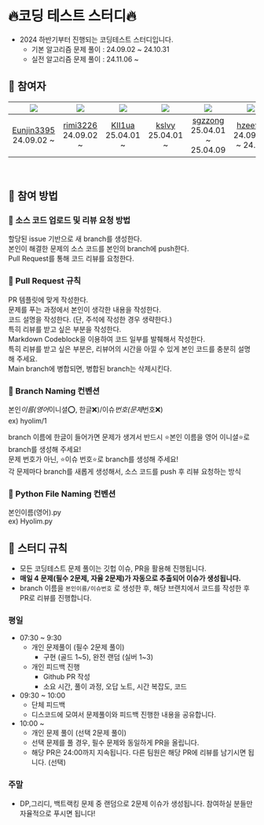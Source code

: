# 🔥코딩 테스트 스터디🔥

- 2024 하반기부터 진행되는 코딩테스트 스터디입니다.
  - 기본 알고리즘 문제 풀이 : 24.09.02 ~ 24.10.31
  - 실전 알고리즘 문제 풀이 : 24.11.06 ~

## 🔸 참여자

| ![](https://avatars.githubusercontent.com/u/114724403?v=4) | ![](https://avatars.githubusercontent.com/u/91868155?v=4) | ![](https://avatars.githubusercontent.com/u/86961575?v=4) | ![](https://avatars.githubusercontent.com/u/112928885?v=4) |   ![](https://avatars.githubusercontent.com/u/86835751?v=4)   |   ![](https://avatars.githubusercontent.com/u/136284855?v=4)    |
| :--------------------------------------------------------: | :-------------------------------------------------------: | :-------------------------------------------------------: | :--------------------------------------------------------: | :-----------------------------------------------------------: | :-------------------------------------------------------------: |
| [Eunjin3395](https://github.com/Eunjin3395)<br/>24.09.02 ~ |  [rimi3226](https://github.com/rimi3226)<br/>24.09.02 ~   |    [KII1ua](https://github.com/KII1ua)<br/>25.04.01 ~     |      [kslvy](https://github.com/kslvy)<br/>25.04.01 ~      | [sgzzong](https://github.com/sgzzong)<br/>25.04.01 ~ 25.04.09 | [hzee97](https://github.com/hzee97imi3226)<br/>24.09.02 ~ 24.12 |

<br/>

## 🔸 참여 방법

### 🔹 소스 코드 업로드 및 리뷰 요청 방법

할당된 issue 기반으로 새 branch를 생성한다.  
본인이 해결한 문제의 소스 코드를 본인의 branch에 push한다.  
Pull Request를 통해 코드 리뷰를 요청한다.

### 🔹 Pull Request 규칙

PR 템플릿에 맞게 작성한다.  
문제를 푸는 과정에서 본인이 생각한 내용을 작성한다.  
코드 설명을 작성한다. (단, 주석에 작성한 경우 생략한다.)  
특히 리뷰를 받고 싶은 부분을 작성한다.  
Markdown Codeblock을 이용하여 코드 일부를 발췌해서 작성한다.  
특히 리뷰를 받고 싶은 부분은, 리뷰어의 시간을 아낄 수 있게 본인 코드를 충분히 설명해 주세요.  
Main branch에 병합되면, 병합된 branch는 삭제시킨다.

### 🔹 Branch Naming 컨벤션

본인*이름(영어*이니셜⭕, 한글❌)/이슈*번호(문제*번호❌)  
ex) hyolim/1

branch 이름에 한글이 들어가면 문제가 생겨서 반드시 ⭐본인 이름을 영어 이니셜⭐로 branch를 생성해 주세요!  
문제 번호가 아닌, ⭐이슈 번호⭐로 branch를 생성해 주세요!  
각 문제마다 branch를 새롭게 생성해서, 소스 코드를 push 후 리뷰 요청하는 방식

### 🔹 Python File Naming 컨벤션

본인이름(영어).py  
ex) Hyolim.py

## 🔸 스터디 규칙

- 모든 코딩테스트 문제 풀이는 깃헙 이슈, PR을 활용해 진행됩니다.
- **매일 4 문제(필수 2문제, 자율 2문제)가 자동으로 추출되어 이슈가 생성됩니다.**
- branch 이름을 `본인이름/이슈번호` 로 생성한 후, 해당 브랜치에서 코드를 작성한 후 PR로 리뷰를 진행합니다.

### 평일

- 07:30 ~ 9:30
  - 개인 문제풀이 (필수 2문제 풀이)
    - 구현 (골드 1~5), 완전 랜덤 (실버 1~3)
  - 개인 피드백 진행
    - Github PR 작성
    - 소요 시간, 풀이 과정, 오답 노트, 시간 복잡도, 코드
- 09:30 ~ 10:00
  - 단체 피드백
  - 디스코드에 모여서 문제풀이와 피드백 진행한 내용을 공유합니다.
- 10:00 ~
  - 개인 문제 풀이 (선택 2문제 풀이)
  - 선택 문제를 풀 경우, 필수 문제와 동일하게 PR을 올립니다.
  - 해당 PR은 24:00까지 지속됩니다. 다른 팀원은 해당 PR에 리뷰를 남기시면 됩니다. (선택)

### 주말

- DP,그리디, 백트랙킹 문제 중 랜덤으로 2문제 이슈가 생성됩니다. 참여하실 분들만 자율적으로 푸시면 됩니다!
